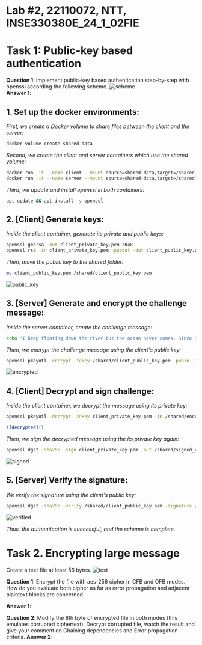 # Lab #2, 22110072, NTT, INSE330380E_24_1_02FIE
# Task 1: Public-key based authentication
**Question 1**: Implement public-key based authentication step-by-step with openssl according the following scheme.
![scheme](https://cdn.discordapp.com/attachments/502382381399801856/1310776517734699049/image-1.png?ex=67467342&is=674521c2&hm=eb14585df28097b1ab735bdcd9f234acec09df1204263dea2f0333b872bc0e1c&)<br>
**Answer 1**:
## 1. Set up the docker environments:
*First, we create a Docker volume to share files between the client and the server:*

```bash
docker volume create shared-data
```

*Second, we create the client and server containers which use the shared volume:*

```bash
docker run -it --name client --mount source=shared-data,target=/shared ubuntu:latest
docker run -it --name server --mount source=shared-data,target=/shared ubuntu:latest
```

*Third, we update and install openssl in both containers:*

```bash
apt update && apt install -y openssl
```

## 2. [Client] Generate keys:
*Inside the client container, generate its private and public keys:*

```bash
openssl genrsa -out client_private_key.pem 2048
openssl rsa -in client_private_key.pem -pubout -out client_public_key.pem
```

*Then, move the public key to the shared folder:*

```bash
mv client_public_key.pem /shared/client_public_key.pem
```
![public_key]()

## 3. [Server] Generate and encrypt the challenge message:
*Inside the server container, create the challenge message:*

```bash
echo "I keep floating down the river but the ocean never comes. Since the operation, I heard you're breathing just for one. Now everything's imaginary, especially what you love. You left another message, said it's done. It's done." > /shared/challenge.txt
``` 

*Then, we encrypt the challenge message using the client's public key:*

```bash
openssl pkeyutl -encrypt -inkey /shared/client_public_key.pem -pubin -in challenge.txt -out /shared/encrypted_challenge.bin
```

![encrypted]()

## 4. [Client] Decrypt and sign challenge:
*Inside the client container, we decrypt the message using its private key:*

```bash
openssl pkeyutl -decrypt -inkey client_private_key.pem -in /shared/encrypted_challenge.bin -out decrypted_challenge.txt

![decrypted]()

```
*Then, we sign the decrypted message using the its private key again:*

```bash
openssl dgst -sha256 -sign client_private_key.pem -out /shared/signed_challenge.sig decrypted_challenge.txt
```

![signed]()

## 5. [Server] Verify the signature:

*We verify the signature using the client's public key:*

```bash
openssl dgst -sha256 -verify /shared/client_public_key.pem -signature /shared/signed_challenge.sig challenge.txt
```

![verified]()

*Thus, the authentication is successful, and the scheme is complete.*


# Task 2. Encrypting large message 
Create a text file at least 56 bytes. 
![text]()
<br>

**Question 1**: Encrypt the file with aes-256 cipher in CFB and OFB modes. How do you evaluate both cipher as far as error propagation and adjacent plaintext blocks are concerned. 

**Answer 1**:

**Question 2**: Modify the 8th byte of encrypted file in both modes (this emulates corrupted ciphertext).
Decrypt corrupted file, watch the result and give your comment on Chaining dependencies and Error propagation criteria.
**Answer 2**:

